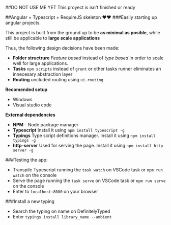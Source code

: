 ##DO NOT USE ME YET
This proyect is isn't finished or ready

##Angular + Typescript + RequireJS skeleton ❤❤
###Easily starting up angular projects.

This project is built from the ground up to be 
**as minimal as posible**, while still be applicable to **large scale applications**

Thus, the following design decisions have been made:  

- **Folder structrure** *Feature based* instead of *type based* in order to scale well for large applications.
- **Tasks** `npm scripts` instead of `grunt` or other tasks runner eliminates an innecesary abstraction layer
- **Routing** uncluded routing using  `ui.routing`

 
**Recomended setup**
- Windows
- Visual studio code


**External dependencies**

- **NPM** - Node package manager
- **Typescript** Install it using `npm install typescript -g`
- **Typings** Type script definitions manager. Install it using `npm install typings -g`
- **http-server** Used for serving the page. Install it using `npm install http-server -g`

###Testing the app:

- Transpile Typescript running the `task watch` on VSCode task or `npm run watch` on the console
- Serve the page running the `task serve` on VSCode task or `npm run serve` on the console 
- Enter to `localhost:8080` on your browser 

###Install a new typing
- Search the typing on name on DefinitelyTyped
- Enter `typings install library_name --ambient`